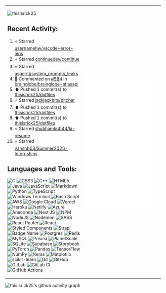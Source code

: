 <table>
  <tr>
    <td width="50%">

<p align="left"> <img src="https://komarev.com/ghpvc/?username=thisisrick25&label=Profile%20views&color=0e75b6&style=flat" alt="thisisrick25" />
</p>

## Recent Activity:
<!--RECENT_ACTIVITY:start-->
1. ⭐ Starred [usernamehw/vscode-error-lens](https://github.com/usernamehw/vscode-error-lens)<br>
2. ⭐ Starred [continuedev/continue](https://github.com/continuedev/continue)<br>
3. ⭐ Starred [asgeirtj/system_prompts_leaks](https://github.com/asgeirtj/system_prompts_leaks)<br>
4. 💬 Commented on [#584](https://github.com/brainglobe/brainglobe-atlasapi/pull/584#issuecomment-3065840865) in [brainglobe/brainglobe-atlasapi](https://github.com/brainglobe/brainglobe-atlasapi)<br>
5. ⬆️ Pushed 1 commit(s) to [thisisrick25/dotfiles](https://github.com/thisisrick25/dotfiles)<br>
6. ⭐ Starred [jackjackbits/bitchat](https://github.com/jackjackbits/bitchat)<br>
7. ⬆️ Pushed 1 commit(s) to [thisisrick25/dotfiles](https://github.com/thisisrick25/dotfiles)<br>
8. ⬆️ Pushed 1 commit(s) to [thisisrick25/dotfiles](https://github.com/thisisrick25/dotfiles)<br>
9. ⭐ Starred [shubhamku044/la-resume](https://github.com/shubhamku044/la-resume)<br>
10. ⭐ Starred [vanshb03/Summer2026-Internships](https://github.com/vanshb03/Summer2026-Internships)<br>
<!--RECENT_ACTIVITY:end-->

## Languages and Tools:
![C](https://img.shields.io/badge/c-%2300599C.svg?style=flat&logo=c&logoColor=white) ![CSS3](https://img.shields.io/badge/css3-%231572B6.svg?style=flat&logo=css3&logoColor=white) ![C++](https://img.shields.io/badge/c++-%2300599C.svg?style=flat&logo=c%2B%2B&logoColor=white) ![HTML5](https://img.shields.io/badge/html5-%23E34F26.svg?style=flat&logo=html5&logoColor=white) ![Java](https://img.shields.io/badge/java-%23ED8B00.svg?style=flat&logo=openjdk&logoColor=white) ![JavaScript](https://img.shields.io/badge/javascript-%23323330.svg?style=flat&logo=javascript&logoColor=%23F7DF1E) ![Markdown](https://img.shields.io/badge/markdown-%23000000.svg?style=flat&logo=markdown&logoColor=white) ![Python](https://img.shields.io/badge/python-3670A0?style=flat&logo=python&logoColor=ffdd54) ![TypeScript](https://img.shields.io/badge/typescript-%23007ACC.svg?style=flat&logo=typescript&logoColor=white) ![Windows Terminal](https://img.shields.io/badge/Windows%20Terminal-%234D4D4D.svg?style=flat&logo=windows-terminal&logoColor=white) ![Bash Script](https://img.shields.io/badge/bash_script-%23121011.svg?style=flat&logo=gnu-bash&logoColor=white) ![AWS](https://img.shields.io/badge/AWS-%23FF9900.svg?style=flat&logo=amazon-aws&logoColor=white) ![Google Cloud](https://img.shields.io/badge/GoogleCloud-%234285F4.svg?style=flat&logo=google-cloud&logoColor=white) ![Vercel](https://img.shields.io/badge/vercel-%23000000.svg?style=flat&logo=vercel&logoColor=white) ![Heroku](https://img.shields.io/badge/heroku-%23430098.svg?style=flat&logo=heroku&logoColor=white) ![Netlify](https://img.shields.io/badge/netlify-%23000000.svg?style=flat&logo=netlify&logoColor=#00C7B7) ![Azure](https://img.shields.io/badge/azure-%230072C6.svg?style=flat&logo=microsoftazure&logoColor=white) ![Anaconda](https://img.shields.io/badge/Anaconda-%2344A833.svg?style=flat&logo=anaconda&logoColor=white) ![Next JS](https://img.shields.io/badge/Next-black?style=flat&logo=next.js&logoColor=white) ![NPM](https://img.shields.io/badge/NPM-%23CB3837.svg?style=flat&logo=npm&logoColor=white) ![NodeJS](https://img.shields.io/badge/node.js-6DA55F?style=flat&logo=node.js&logoColor=white) ![Nodemon](https://img.shields.io/badge/NODEMON-%23323330.svg?style=flat&logo=nodemon&logoColor=%BBDEAD) ![SASS](https://img.shields.io/badge/SASS-hotpink.svg?style=flat&logo=SASS&logoColor=white) ![React Router](https://img.shields.io/badge/React_Router-CA4245?style=flat&logo=react-router&logoColor=white) ![React](https://img.shields.io/badge/react-%2320232a.svg?style=flat&logo=react&logoColor=%2361DAFB) ![Styled Components](https://img.shields.io/badge/styled--components-DB7093?style=flat&logo=styled-components&logoColor=white) ![Strapi](https://img.shields.io/badge/strapi-%232E7EEA.svg?style=flat&logo=strapi&logoColor=white) ![Badge Name](https://img.shields.io/badge/tRPC-%232596BE.svg?style=flat&logo=tRPC&logoColor=white) ![Postgres](https://img.shields.io/badge/postgres-%23316192.svg?style=flat&logo=postgresql&logoColor=white) ![Redis](https://img.shields.io/badge/redis-%23DD0031.svg?style=flat&logo=redis&logoColor=white) ![MySQL](https://img.shields.io/badge/mysql-4479A1.svg?style=flat&logo=mysql&logoColor=white) ![Prisma](https://img.shields.io/badge/Prisma-3982CE?style=flat&logo=Prisma&logoColor=white) ![PlanetScale](https://img.shields.io/badge/planetscale-%23000000.svg?style=flat&logo=planetscale&logoColor=white) ![SQLite](https://img.shields.io/badge/sqlite-%2307405e.svg?style=flat&logo=sqlite&logoColor=white) ![Supabase](https://img.shields.io/badge/Supabase-3ECF8E?style=flat&logo=supabase&logoColor=white) ![Storybook](https://img.shields.io/badge/-Storybook-FF4785?style=flat&logo=storybook&logoColor=white) ![PyTorch](https://img.shields.io/badge/PyTorch-%23EE4C2C.svg?style=flat&logo=PyTorch&logoColor=white) ![Pandas](https://img.shields.io/badge/pandas-%23150458.svg?style=flat&logo=pandas&logoColor=white) ![TensorFlow](https://img.shields.io/badge/TensorFlow-%23FF6F00.svg?style=flat&logo=TensorFlow&logoColor=white) ![NumPy](https://img.shields.io/badge/numpy-%23013243.svg?style=flat&logo=numpy&logoColor=white) ![Keras](https://img.shields.io/badge/Keras-%23D00000.svg?style=flat&logo=Keras&logoColor=white) ![Matplotlib](https://img.shields.io/badge/Matplotlib-%23ffffff.svg?style=flat&logo=Matplotlib&logoColor=black) ![scikit-learn](https://img.shields.io/badge/scikit--learn-%23F7931E.svg?style=flat&logo=scikit-learn&logoColor=white) ![Git](https://img.shields.io/badge/git-%23F05033.svg?style=flat&logo=git&logoColor=white) ![GitHub](https://img.shields.io/badge/github-%23121011.svg?style=flat&logo=github&logoColor=white) ![GitLab](https://img.shields.io/badge/gitlab-%23181717.svg?style=flat&logo=gitlab&logoColor=white) ![GitLab CI](https://img.shields.io/badge/gitlab%20CI-%23181717.svg?style=flat&logo=gitlab&logoColor=white) ![GitHub Actions](https://img.shields.io/badge/github%20actions-%232671E5.svg?style=flat&logo=githubactions&logoColor=white)

</td>
<td width="50%"><img src="github-metrics.svg" alt="Metric" /></td>
  </tr>
</table>

![thisisrick25's github activity graph](https://github-readme-activity-graph.vercel.app/graph?username=thisisrick25&theme=github-compact)